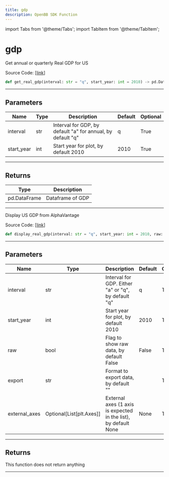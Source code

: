 ```yaml
---
title: gdp
description: OpenBB SDK Function
---
```


import Tabs from '@theme/Tabs';
import TabItem from '@theme/TabItem';

# gdp

<Tabs>
<TabItem value="model" label="Model" default>

Get annual or quarterly Real GDP for US

Source Code: [[link](https://github.com/OpenBB-finance/OpenBBTerminal/tree/main/openbb_terminal/economy/alphavantage_model.py#L44)]

```python
def get_real_gdp(interval: str = "q", start_year: int = 2010) -> pd.DataFrame
```
---
## Parameters

| Name | Type | Description | Default | Optional |
| ---- | ---- | ----------- | ------- | -------- |
| interval | str | Interval for GDP, by default "a" for annual, by default "q" | q | True |
| start_year | int | Start year for plot, by default 2010 | 2010 | True |

---
## Returns

| Type | Description |
| ---- | ----------- |
| pd.DataFrame | Dataframe of GDP |

---


</TabItem>
<TabItem value="view" label="View">

Display US GDP from AlphaVantage

Source Code: [[link](https://github.com/OpenBB-finance/OpenBBTerminal/tree/main/openbb_terminal/economy/alphavantage_view.py#L88)]

```python
def display_real_gdp(interval: str = "q", start_year: int = 2010, raw: bool = False, export: str = "", external_axes: Optional[List[matplotlib.axes._axes.Axes]] = None) -> None
```
---
## Parameters

| Name | Type | Description | Default | Optional |
| ---- | ---- | ----------- | ------- | -------- |
| interval | str | Interval for GDP.  Either "a" or "q", by default "q" | q | True |
| start_year | int | Start year for plot, by default 2010 | 2010 | True |
| raw | bool | Flag to show raw data, by default False | False | True |
| export | str | Format to export data, by default "" |  | True |
| external_axes | Optional[List[plt.Axes]] | External axes (1 axis is expected in the list), by default None | None | True |

---
## Returns

This function does not return anything

---


</TabItem>
</Tabs>